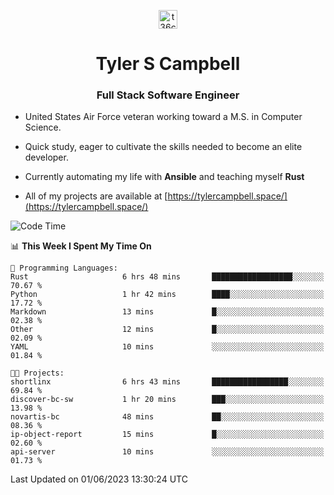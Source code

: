 <p align="center">
<a href="https://www.linkedin.com/in/t36campbell" target="blank"><img align="center" src="https://ik.imagekit.io/t36campbell/Portfolio/linkedin.png.original_m8bbGgPh6.png" alt="t36campbell" height="30" width="30" /></a>
</p>
<h1 align="center">Tyler S Campbell</h1>
<h3 align="center">Full Stack Software Engineer</h3>

* United States Air Force veteran working toward a M.S. in Computer Science.

* Quick study, eager to cultivate the skills needed to become an elite developer.

* Currently automating my life with **Ansible** and teaching myself **Rust**

* All of my projects are available at [https://tylercampbell.space/](https://tylercampbell.space/)

<!--START_SECTION:waka-->
![Code Time](http://img.shields.io/badge/Code%20Time-2%2C535%20hrs%2045%20mins-blue)

📊 **This Week I Spent My Time On** 

```text
💬 Programming Languages: 
Rust                     6 hrs 48 mins       ██████████████████░░░░░░░   70.67 % 
Python                   1 hr 42 mins        ████░░░░░░░░░░░░░░░░░░░░░   17.72 % 
Markdown                 13 mins             █░░░░░░░░░░░░░░░░░░░░░░░░   02.38 % 
Other                    12 mins             █░░░░░░░░░░░░░░░░░░░░░░░░   02.09 % 
YAML                     10 mins             ░░░░░░░░░░░░░░░░░░░░░░░░░   01.84 % 

🐱‍💻 Projects: 
shortlinx                6 hrs 43 mins       █████████████████░░░░░░░░   69.84 % 
discover-bc-sw           1 hr 20 mins        ███░░░░░░░░░░░░░░░░░░░░░░   13.98 % 
novartis-bc              48 mins             ██░░░░░░░░░░░░░░░░░░░░░░░   08.36 % 
ip-object-report         15 mins             █░░░░░░░░░░░░░░░░░░░░░░░░   02.60 % 
api-server               10 mins             ░░░░░░░░░░░░░░░░░░░░░░░░░   01.73 % 
```


 Last Updated on 01/06/2023 13:30:24 UTC
<!--END_SECTION:waka-->

